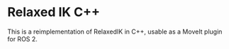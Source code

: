 # Relaxed IK C++

This is a reimplementation of RelaxedIK in C++, usable as a MoveIt plugin for ROS 2.